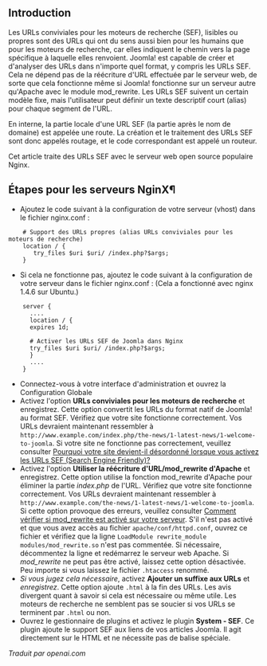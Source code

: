 <!-- Filename: Enabling_Search_Engine_Friendly_(SEF)_URLs_on_Nginx / Display title: URL SEF sur Nginx  -->

## Introduction

Les URLs conviviales pour les moteurs de recherche (SEF), lisibles ou propres sont des URLs qui ont du sens aussi bien pour les humains que pour les moteurs de recherche, car elles indiquent le chemin vers la page spécifique à laquelle elles renvoient. Joomla! est capable de créer et d'analyser des URLs dans n'importe quel format, y compris les URLs SEF. Cela ne dépend pas de la réécriture d'URL effectuée par le serveur web, de sorte que cela fonctionne même si Joomla! fonctionne sur un serveur autre qu'Apache avec le module mod_rewrite. Les URLs SEF suivent un certain modèle fixe, mais l'utilisateur peut définir un texte descriptif court (alias) pour chaque segment de l'URL.

En interne, la partie locale d'une URL SEF (la partie après le nom de domaine) est appelée une route. La création et le traitement des URLs SEF sont donc appelés routage, et le code correspondant est appelé un routeur.

Cet article traite des URLs SEF avec le serveur web open source populaire Nginx.

## Étapes pour les serveurs NginX¶

- Ajoutez le code suivant à la configuration de votre serveur (vhost) dans le fichier nginx.conf :

```
    # Support des URLs propres (alias URLs conviviales pour les moteurs de recherche)
    location / {
       try_files $uri $uri/ /index.php?$args;
    }
```
- Si cela ne fonctionne pas, ajoutez le code suivant à la configuration de votre serveur dans le fichier nginx.conf : (Cela a fonctionné avec nginx 1.4.6 sur Ubuntu.)
```
    server {
      ....
      location / {
      expires 1d;

      # Activer les URLs SEF de Joomla dans Nginx
      try_files $uri $uri/ /index.php?$args;
      }
      ....
    }
```
- Connectez-vous à votre interface d'administration et ouvrez la Configuration Globale
- Activez l'option **URLs conviviales pour les moteurs de recherche** et enregistrez. Cette option convertit les URLs du format natif de Joomla! au format SEF. Vérifiez que votre site fonctionne correctement. Vos URLs devraient maintenant ressembler à `http://www.example.com/index.php/the-news/1-latest-news/1-welcome-to-joomla`. Si votre site ne fonctionne pas correctement, veuillez consulter [Pourquoi votre site devient-il désordonné lorsque vous activez les URLs SEF (Search Engine Friendly)?](https://docs.joomla.org/Why_does_your_site_get_messed_up_when_you_turn_on_SEF_(Search_Engine_Friendly_URLs)%3F)
- Activez l'option **Utiliser la réécriture d'URL/mod_rewrite d'Apache** et enregistrez. Cette option utilise la fonction mod_rewrite d'Apache pour éliminer la partie *index.php* de l'URL. Vérifiez que votre site fonctionne correctement. Vos URLs devraient maintenant ressembler à `http://www.example.com/the-news/1-latest-news/1-welcome-to-joomla`. Si cette option provoque des erreurs, veuillez consulter [Comment vérifier si mod_rewrite est activé sur votre serveur](https://docs.joomla.org/How_to_check_if_mod_rewrite_is_enabled_on_your_server). S'il n'est pas activé et que vous avez accès au fichier `apache/conf/httpd.conf`, ouvrez ce fichier et vérifiez que la ligne `LoadModule rewrite_module modules/mod_rewrite.so` n'est pas commentée. Si nécessaire, décommentez la ligne et redémarrez le serveur web Apache. Si *mod_rewrite* ne peut pas être activé, laissez cette option désactivée. Peu importe si vous laissez le fichier `.htaccess` renommé.
- *Si vous jugez cela nécessaire*, activez **Ajouter un suffixe aux URLs** et *enregistrez*. Cette option ajoute `.html` à la fin des URLs. Les avis divergent quant à savoir si cela est nécessaire ou même utile. Les moteurs de recherche ne semblent pas se soucier si vos URLs se terminent par `.html` ou non.
- Ouvrez le gestionnaire de plugins et activez le plugin **System - SEF**. Ce plugin ajoute le support SEF aux liens de vos articles Joomla. Il agit directement sur le HTML et ne nécessite pas de balise spéciale.

*Traduit par openai.com*

